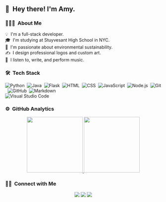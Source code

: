 ## 👋 &nbsp;Hey there! I'm Amy.

### 👨🏻‍💻 &nbsp;About Me

💡 &nbsp;I'm a full-stack developer.\
🎓 &nbsp;I'm studying at Stuyvesant High School in NYC.\
🌱 &nbsp;I'm passionate about environmental sustainability.\
✍️ &nbsp;I design professional logos and custom art.\
🎹 &nbsp;I listen to, write, and perform music. 

### 🛠 &nbsp;Tech Stack

![Python](https://img.shields.io/badge/-Python-05122A?style=flat&logo=python)&nbsp;
![Java](https://img.shields.io/badge/-Java-05122A?style=flat&logo=Java&logoColor=FFA518)&nbsp;
![Flask](https://img.shields.io/badge/-Flask-05122A?style=flat&logo=flask)&nbsp;
![HTML](https://img.shields.io/badge/-HTML-05122A?style=flat&logo=HTML5)&nbsp;
![CSS](https://img.shields.io/badge/-CSS-05122A?style=flat&logo=CSS3&logoColor=1572B6)&nbsp;
![JavaScript](https://img.shields.io/badge/-JavaScript-05122A?style=flat&logo=javascript)&nbsp;
![Node.js](https://img.shields.io/badge/-Node.js-05122A?style=flat&logo=node.js)&nbsp;
![Git](https://img.shields.io/badge/-Git-05122A?style=flat&logo=git)&nbsp;
![GitHub](https://img.shields.io/badge/-GitHub-05122A?style=flat&logo=github)&nbsp;
![Markdown](https://img.shields.io/badge/-Markdown-05122A?style=flat&logo=markdown)\
![Visual Studio Code](https://img.shields.io/badge/-Visual%20Studio%20Code-05122A?style=flat&logo=visual-studio-code&logoColor=007ACC)&nbsp;

### ⚙️ &nbsp;GitHub Analytics

<p align="center">
<a href="https://github.com/amymainyc">
  <img height="180em" src="https://github-readme-stats-eight-theta.vercel.app/api?username=amymainyc&show_icons=true&theme=algolia&include_all_commits=true&count_private=true"/>
  <img height="180em" src="https://github-readme-stats-eight-theta.vercel.app/api/top-langs/?username=amymainyc&layout=compact&langs_count=8&theme=algolia"/>
</a>
</p>

### 🤝🏻 &nbsp;Connect with Me

<p align="center">
<a href="https://www.linkedin.com/in/amy-mai-86261b1b6/"><img src="https://img.shields.io/badge/-Amy%20Mai-0077B5?style=flat&logo=Linkedin&logoColor=white"/></a>
<a href="mailto:amymainyc@gmail.com"><img src="https://img.shields.io/badge/-amymainyc@gmail.com-D14836?style=flat&logo=Gmail&logoColor=white"/></a>
<a href="https://www.instagram.com/amymainyc"><img src="https://img.shields.io/badge/-@amymainyc-E4405F?style=flat&logo=Instagram&logoColor=white"/></a>
</p>
